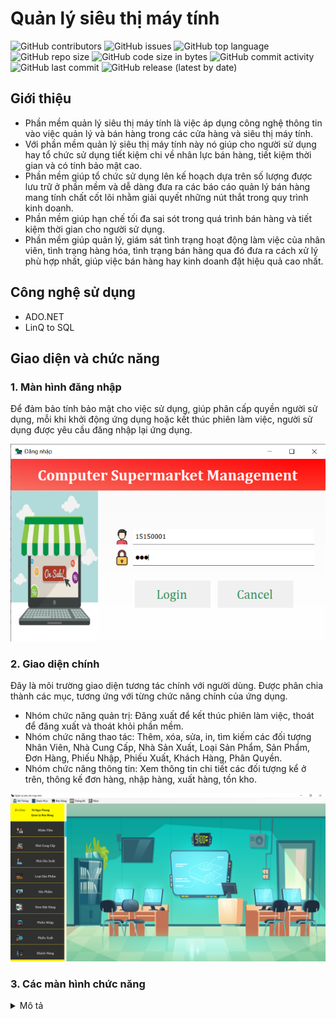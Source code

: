 # Quản lý siêu thị máy tính

![GitHub contributors](https://img.shields.io/github/contributors/phongvn2611/QuanLySieuThiMayTinh) 
![GitHub issues](https://img.shields.io/github/issues/phongvn2611/QuanLySieuThiMayTinh?color=red) 
![GitHub top language](https://img.shields.io/github/languages/top/phongvn2611/QuanLySieuThiMayTinh?color=cyan) 
![GitHub repo size](https://img.shields.io/github/repo-size/phongvn2611/QuanLySieuThiMayTinh) 
![GitHub code size in bytes](https://img.shields.io/github/languages/code-size/phongvn2611/QuanLySieuThiMayTinh) 
![GitHub commit activity](https://img.shields.io/github/commit-activity/m/phongvn2611/QuanLySieuThiMayTinh?color=g) 
![GitHub last commit](https://img.shields.io/github/last-commit/phongvn2611/QuanLySieuThiMayTinh?color=yellow) 
![GitHub release (latest by date)](https://img.shields.io/github/v/release/phongvn2611/QuanLySieuThiMayTinh)

## Giới thiệu
- Phần mềm quản lý siêu thị máy tính là việc áp dụng công nghệ thông tin vào việc quản lý và bán hàng trong các cửa hàng và siêu thị máy tính. 
- Với phần mềm quản lý siêu thị máy tính này nó giúp cho người sử dụng hay tổ chức sử dụng tiết kiệm chi về nhân lực bán hàng, tiết kiệm thời gian và có tính bảo mật cao. 
- Phần mềm giúp tổ chức sử dụng lên kế hoạch dựa trên số lượng được lưu trữ ở phần mềm và dễ dàng đưa ra các báo cáo quản lý bán hàng mang tính chất cốt lõi nhằm giải quyết những nút thắt trong quy trình kinh doanh. 
- Phần mềm giúp hạn chế tối đa sai sót trong quá trình bán hàng và tiết kiệm thời gian cho người sử dụng. 
- Phần mềm giúp quản lý, giám sát tình trạng hoạt động làm việc của nhân viên, tình trạng hàng hóa, tình trạng bán hàng qua đó đưa ra cách xử lý phù hợp nhất, giúp việc bán hàng hay kinh doanh đặt hiệu quả cao nhất.

## Công nghệ sử dụng
- ADO.NET
- LinQ to SQL

## Giao diện và chức năng
### 1. Màn hình đăng nhập
Để đảm bảo tính bảo mật cho việc sử dụng, giúp phân cấp quyền người sử dụng, mỗi khi khởi động ứng dụng hoặc kết thúc phiên làm việc, người sử dụng được yêu cầu đăng nhập lại ứng dụng.

![Màn hình đăng nhập](QuanLySieuThiMayTinh/QuanLySieuThiMayTinh/Resources/LoginScreen.png)

### 2. Giao diện chính
Đây là môi trường giao diện tương tác chính với người dùng. Được phân chia thành các mục, tương ứng với từng chức năng chính của ứng dụng.
- Nhóm chức năng quản trị: Đăng xuất để kết thúc phiên làm việc, thoát để đăng xuất và thoát khỏi phần mềm.
- Nhóm chức năng thao tác: Thêm, xóa, sửa, in, tìm kiếm các đối tượng Nhân Viên, Nhà Cung Cấp, Nhà Sản Xuất, Loại Sản Phẩm, Sản Phẩm, Đơn Hàng, Phiếu Nhập, Phiếu Xuất, Khách Hàng, Phân Quyền.
- Nhóm chức năng thông tin: Xem thông tin chi tiết các đối tượng kể ở trên, thông kế đơn hàng, nhập hàng, xuất hàng, tồn kho.

![Giao diện chính](QuanLySieuThiMayTinh/QuanLySieuThiMayTinh/Resources/MainScreen.png)

### 3. Các màn hình chức năng
<details>
  <summary>Mô tả</summary>

#### 3.1. Màn hình nhân viên

![Màn hình nhân viên](QuanLySieuThiMayTinh/QuanLySieuThiMayTinh/Resources/EmployeeScreen.png)

#### 3.2. Màn hình nhà cung cấp

![Màn hình nhà cung cấp](QuanLySieuThiMayTinh/QuanLySieuThiMayTinh/Resources/SupplierScreen.png)

#### 3.3. Màn hình nhà sản xuất

![Màn hình nhà sản xuất](QuanLySieuThiMayTinh/QuanLySieuThiMayTinh/Resources/ProducerScreen.png)

#### 3.4. Màn hình loại sản phẩm

![Màn hình loại sản phẩm](QuanLySieuThiMayTinh/QuanLySieuThiMayTinh/Resources/GoodsScreen.png)

#### 3.5. Màn hình sản phẩm

![Màn hình sản phẩm](QuanLySieuThiMayTinh/QuanLySieuThiMayTinh/Resources/ProductScreen.png)

#### 3.6. Màn hình đơn đặt hàng

![Màn hình đơn đặt hàng](QuanLySieuThiMayTinh/QuanLySieuThiMayTinh/Resources/OrderScreen.png)

#### 3.7. Màn hình phiếu nhập

![Màn hình phiếu nhập](QuanLySieuThiMayTinh/QuanLySieuThiMayTinh/Resources/ImportScreen.png)

#### 3.8. Màn hình phiếu xuất

![Màn hình phiếu xuất](QuanLySieuThiMayTinh/QuanLySieuThiMayTinh/Resources/ExportScreen.png)

#### 3.9. Màn hình khách hàng

![Màn hình khách hàng](QuanLySieuThiMayTinh/QuanLySieuThiMayTinh/Resources/CustomerScreen.png)

#### 3.10. Màn hình phân quyền

![Màn hình phần quyền](QuanLySieuThiMayTinh/QuanLySieuThiMayTinh/Resources/PermissionScreen.png)

#### 3.11. Màn hình thống kê

![Màn hình thống kê](QuanLySieuThiMayTinh/QuanLySieuThiMayTinh/Resources/StatisScreen.png)
</details>
